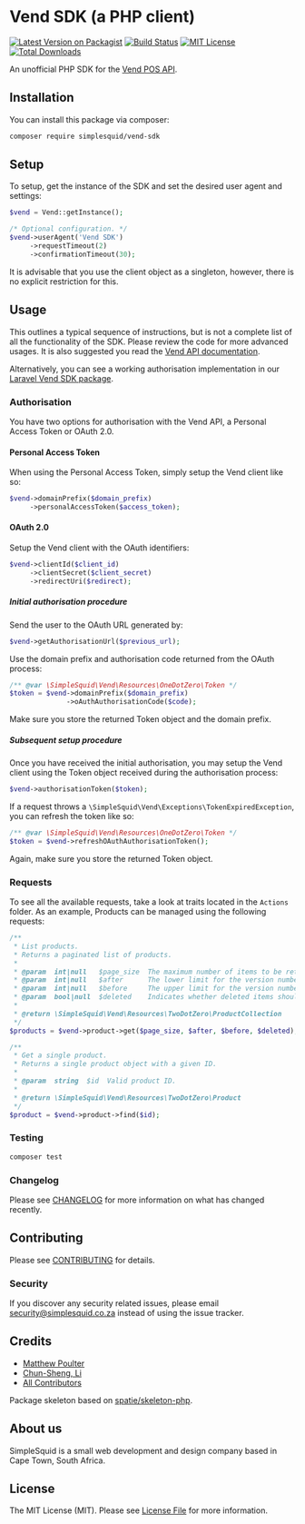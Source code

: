 # Vend SDK (a PHP client)

[![Latest Version on Packagist](https://img.shields.io/packagist/v/simplesquid/vend-sdk.svg?style=flat-square)](https://packagist.org/packages/simplesquid/vend-sdk)
[![Build Status](https://img.shields.io/travis/simplesquid/vend-sdk/master.svg?style=flat-square)](https://travis-ci.org/simplesquid/vend-sdk)
[![MIT License](https://img.shields.io/badge/license-MIT-brightgreen.svg?style=flat-square)](LICENSE.md)
[![Total Downloads](https://img.shields.io/packagist/dt/simplesquid/vend-sdk.svg?style=flat-square)](https://packagist.org/packages/simplesquid/vend-sdk)

An unofficial PHP SDK for the [Vend POS API](https://docs.vendhq.com/).

## Installation

You can install this package via composer:

```bash
composer require simplesquid/vend-sdk
```

## Setup

To setup, get the instance of the SDK and set the desired user agent and settings:

```php
$vend = Vend::getInstance();

/* Optional configuration. */
$vend->userAgent('Vend SDK')
     ->requestTimeout(2)
     ->confirmationTimeout(30);
```

It is advisable that you use the client object as a singleton, however, there is no explicit restriction for this.

## Usage

This outlines a typical sequence of instructions, but is not a complete list of all the functionality of the SDK. Please review the code for more advanced usages. It is also suggested you read the [Vend API documentation](https://docs.vendhq.com/).

Alternatively, you can see a working authorisation implementation in our [Laravel Vend SDK package](https://github.com/simplesquid/laravel-vend-sdk).

### Authorisation

You have two options for authorisation with the Vend API, a Personal Access Token or OAuth 2.0.

#### Personal Access Token

When using the Personal Access Token, simply setup the Vend client like so:

```php
$vend->domainPrefix($domain_prefix)
     ->personalAccessToken($access_token);
```

#### OAuth 2.0

Setup the Vend client with the OAuth identifiers:

```php
$vend->clientId($client_id)
     ->clientSecret($client_secret)
     ->redirectUri($redirect);
```

##### Initial authorisation procedure

Send the user to the OAuth URL generated by:

```php
$vend->getAuthorisationUrl($previous_url);
```

Use the domain prefix and authorisation code returned from the OAuth process:

```php
/** @var \SimpleSquid\Vend\Resources\OneDotZero\Token */
$token = $vend->domainPrefix($domain_prefix)
              ->oAuthAuthorisationCode($code);
```

Make sure you store the returned Token object and the domain prefix.

##### Subsequent setup procedure

Once you have received the initial authorisation, you may setup the Vend client using the Token object received during the authorisation process:

```php
$vend->authorisationToken($token);
```

If a request throws a `\SimpleSquid\Vend\Exceptions\TokenExpiredException`, you can refresh the token like so:

```php
/** @var \SimpleSquid\Vend\Resources\OneDotZero\Token */
$token = $vend->refreshOAuthAuthorisationToken();
```

Again, make sure you store the returned Token object.

### Requests

To see all the available requests, take a look at traits located in the `Actions` folder. As an example, Products can be managed using the following requests:

```php
/**
 * List products.
 * Returns a paginated list of products.
 *
 * @param  int|null   $page_size  The maximum number of items to be returned in the response.
 * @param  int|null   $after      The lower limit for the version numbers to be included in the response.
 * @param  int|null   $before     The upper limit for the version numbers to be included in the response.
 * @param  bool|null  $deleted    Indicates whether deleted items should be included in the response.
 *
 * @return \SimpleSquid\Vend\Resources\TwoDotZero\ProductCollection
 */
$products = $vend->product->get($page_size, $after, $before, $deleted);
```

```php
/**
 * Get a single product.
 * Returns a single product object with a given ID.
 *
 * @param  string  $id  Valid product ID.
 *
 * @return \SimpleSquid\Vend\Resources\TwoDotZero\Product
 */
$product = $vend->product->find($id);
```


### Testing

``` bash
composer test
```

### Changelog

Please see [CHANGELOG](CHANGELOG.md) for more information on what has changed recently.

## Contributing

Please see [CONTRIBUTING](CONTRIBUTING.md) for details.

### Security

If you discover any security related issues, please email security@simplesquid.co.za instead of using the issue tracker.

## Credits

- [Matthew Poulter](https://github.com/mdpoulter)
- [Chun-Sheng, Li](https://github.com/peter279k)
- [All Contributors](../../contributors)

Package skeleton based on [spatie/skeleton-php](https://github.com/spatie/skeleton-php).

## About us

SimpleSquid is a small web development and design company based in Cape Town, South Africa.

## License

The MIT License (MIT). Please see [License File](LICENSE.md) for more information.
